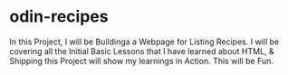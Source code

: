# odin-recipes
In this Project, I will be Buildinga a Webpage for Listing Recipes. 
I will be covering all the Initial Basic Lessons that I have learned about HTML, & 
Shipping this Project will show my learnings in Action.
This will be Fun.



